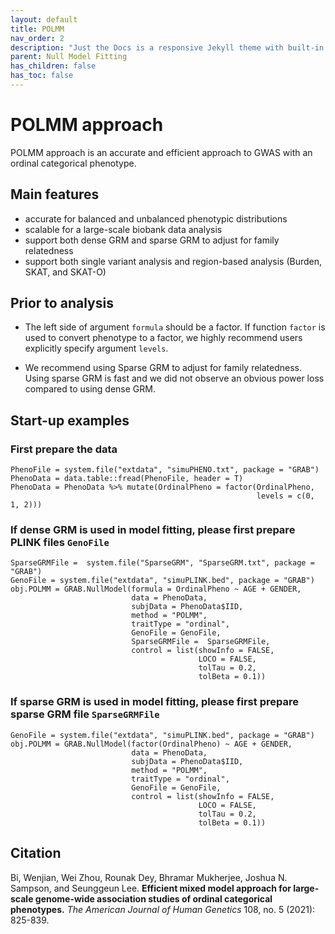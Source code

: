 ```yaml
---
layout: default
title: POLMM
nav_order: 2
description: "Just the Docs is a responsive Jekyll theme with built-in search that is easily customizable and hosted on GitHub Pages."
parent: Null Model Fitting
has_children: false
has_toc: false
---
```


# POLMM approach 
POLMM approach is an accurate and efficient approach to GWAS with an ordinal categorical phenotype.

## Main features

- accurate for balanced and unbalanced phenotypic distributions
- scalable for a large-scale biobank data analysis
- support both dense GRM and sparse GRM to adjust for family relatedness
- support both single variant analysis and region-based analysis (Burden, SKAT, and SKAT-O)

## Prior to analysis

- The left side of argument ```formula``` should be a factor. If function ```factor``` is used to convert phenotype to a factor, we highly recommend users explicitly specify argument ```levels```.

- We recommend using Sparse GRM to adjust for family relatedness. Using sparse GRM is fast and we did not observe an obvious power loss compared to using dense GRM.

## Start-up examples

### First prepare the data
```
PhenoFile = system.file("extdata", "simuPHENO.txt", package = "GRAB")
PhenoData = data.table::fread(PhenoFile, header = T)
PhenoData = PhenoData %>% mutate(OrdinalPheno = factor(OrdinalPheno, 
                                                       levels = c(0, 1, 2)))
```

### If dense GRM is used in model fitting, please first prepare PLINK files ```GenoFile```
```
SparseGRMFile =  system.file("SparseGRM", "SparseGRM.txt", package = "GRAB")
GenoFile = system.file("extdata", "simuPLINK.bed", package = "GRAB")
obj.POLMM = GRAB.NullModel(formula = OrdinalPheno ~ AGE + GENDER,
                           data = PhenoData, 
                           subjData = PhenoData$IID, 
                           method = "POLMM", 
                           traitType = "ordinal",
                           GenoFile = GenoFile,
                           SparseGRMFile =  SparseGRMFile,
                           control = list(showInfo = FALSE, 
                                          LOCO = FALSE, 
                                          tolTau = 0.2, 
                                          tolBeta = 0.1))
```

### If sparse GRM is used in model fitting, please first prepare sparse GRM file ```SparseGRMFile```
```
GenoFile = system.file("extdata", "simuPLINK.bed", package = "GRAB")
obj.POLMM = GRAB.NullModel(factor(OrdinalPheno) ~ AGE + GENDER,
                           data = PhenoData, 
                           subjData = PhenoData$IID, 
                           method = "POLMM", 
                           traitType = "ordinal",
                           GenoFile = GenoFile,
                           control = list(showInfo = FALSE, 
                                          LOCO = FALSE, 
                                          tolTau = 0.2, 
                                          tolBeta = 0.1))
```

## Citation
Bi, Wenjian, Wei Zhou, Rounak Dey, Bhramar Mukherjee, Joshua N. Sampson, and Seunggeun Lee. **Efficient mixed model approach for large-scale genome-wide association studies of ordinal categorical phenotypes.** *The American Journal of Human Genetics* 108, no. 5 (2021): 825-839.

